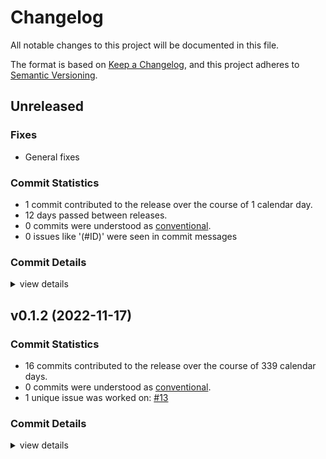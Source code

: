 # Changelog

All notable changes to this project will be documented in this file.

The format is based on [Keep a Changelog](https://keepachangelog.com/en/1.0.0/),
and this project adheres to [Semantic Versioning](https://semver.org/spec/v2.0.0.html).

## Unreleased

### Fixes

- General fixes

### Commit Statistics

<csr-read-only-do-not-edit/>

 - 1 commit contributed to the release over the course of 1 calendar day.
 - 12 days passed between releases.
 - 0 commits were understood as [conventional](https://www.conventionalcommits.org).
 - 0 issues like '(#ID)' were seen in commit messages

### Commit Details

<csr-read-only-do-not-edit/>

<details><summary>view details</summary>

 * **Uncategorized**
    - Update GitHub Actions (deny, pants, udeps) ([`b6ec165`](https://github.com/kiibohd/kiibohd-core/commit/b6ec165d19153d8acaffb8ff4ae8504fcfe7e40c))
</details>

## v0.1.2 (2022-11-17)

### Commit Statistics

<csr-read-only-do-not-edit/>

 - 16 commits contributed to the release over the course of 339 calendar days.
 - 0 commits were understood as [conventional](https://www.conventionalcommits.org).
 - 1 unique issue was worked on: [#13](https://github.com/kiibohd/kiibohd-core/issues/13)

### Commit Details

<csr-read-only-do-not-edit/>

<details><summary>view details</summary>

 * **[#13](https://github.com/kiibohd/kiibohd-core/issues/13)**
    - Add keywords and categories to all the Cargo.toml (and fix a few typos) ([`4553cb4`](https://github.com/kiibohd/kiibohd-core/commit/4553cb456ab7df2e2874f03e385166e062787375))
 * **Uncategorized**
    - Fix changelogs ([`33ef4a3`](https://github.com/kiibohd/kiibohd-core/commit/33ef4a3f4fded7a8dd1f00510291f4075711186f))
    - Initial CHANGELOG.md ([`04edeeb`](https://github.com/kiibohd/kiibohd-core/commit/04edeebcb78d924d4b139b56c0b513633f7f95cc))
    - cargo fmt ([`8e38526`](https://github.com/kiibohd/kiibohd-core/commit/8e385266d5c631630c95fec6fb13808e1395de0a))
    - Fix pwm and scaling for open/short detection on is31fl3743b ([`0ec2103`](https://github.com/kiibohd/kiibohd-core/commit/0ec21033b564b8cb18051c15d36e657e12d9d843))
    - Update is31fl3743b and fix clippy warnings ([`f125eed`](https://github.com/kiibohd/kiibohd-core/commit/f125eed08a1b2d390b7b8d2fa563aeb2d5759b7e))
    - Adding basic version of the Is31fl3743b driver ([`51ee22c`](https://github.com/kiibohd/kiibohd-core/commit/51ee22c8178ed519b533c841b3617deb16d87a3e))
    - Fix clippy warning ([`51050cc`](https://github.com/kiibohd/kiibohd-core/commit/51050cc03238d2eb663fdfff8540e4518eab8471))
    - Add better debbuing for i331fl3743b crate ([`6416b1c`](https://github.com/kiibohd/kiibohd-core/commit/6416b1cf07440184ba088a077f59a7414a7fb8eb))
    - Update defmt configurations ([`58c3aac`](https://github.com/kiibohd/kiibohd-core/commit/58c3aac6996ba72a24c12910e7875ecd2f6be969))
    - is31fl3743b README.md ([`ee0eefe`](https://github.com/kiibohd/kiibohd-core/commit/ee0eefe1d154d6491afdd474fa4f8e4ad53880c2))
    - Adding no-std keywords ([`59254c5`](https://github.com/kiibohd/kiibohd-core/commit/59254c5018132cb379790e6e0df6dc02f75b7c0f))
    - Updating Cargo.toml files to publish initial crates ([`e18dafb`](https://github.com/kiibohd/kiibohd-core/commit/e18dafb3802406146f6f70b522418d1139cec09c))
    - Fixing power of 2 issues with heapless::Vec ([`8cce7c2`](https://github.com/kiibohd/kiibohd-core/commit/8cce7c29199561a1051c42a9c195fa577a335ee6))
    - Doc typo ([`112c9a6`](https://github.com/kiibohd/kiibohd-core/commit/112c9a6fc1f2a96f1dae9bba7833b2fcb412973f))
    - Initial IS31FL3743B support for atsam4 pdc ([`9674dc7`](https://github.com/kiibohd/kiibohd-core/commit/9674dc7410b51b0cc13a5a52118f3bf2e4651e7a))
</details>

